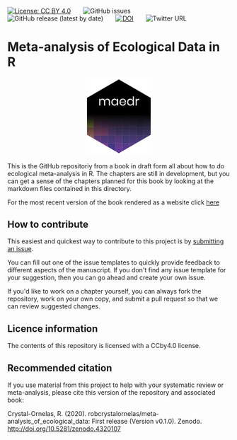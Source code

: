 [![License: CC BY 4.0](https://img.shields.io/badge/License-CC%20BY%204.0-lightgrey.svg)](https://creativecommons.org/licenses/by/4.0/) &nbsp; &nbsp; &nbsp; ![GitHub issues](https://img.shields.io/github/issues-raw/robcrystalornelas/meta-analysis_of_ecological_data) &nbsp; &nbsp; &nbsp; ![GitHub release (latest by date)](https://img.shields.io/github/v/release/robcrystalornelas/meta-analysis_of_ecological_data) &nbsp; &nbsp; &nbsp; [![DOI](https://zenodo.org/badge/DOI/10.5281/zenodo.4320107.svg)](https://doi.org/10.5281/zenodo.4320107) &nbsp; &nbsp; &nbsp; ![Twitter URL](https://img.shields.io/twitter/url?style=social&url=https%3A%2F%2Ftwitter.com%2Frob_c_ornelas) 

# Meta-analysis of Ecological Data in R

<p align="center">
<img src="MAEDR_sticker.png" width="150">
</p>

This is the GitHub repositoriy from a book in draft form all about how to do ecological meta-analysis in R.  The chapters are still in development, but you can get a sense of the chapters planned for this book by looking at the markdown files contained in this directory.

For the most recent version of the book rendered as a website click [here](https://bookdown.org/robcrystalornelas/meta-analysis_of_ecological_data/)

## How to contribute
This easiest and quickest way to contribute to this project is by [submitting an issue](https://github.com/robcrystalornelas/meta-analysis_of_ecological_data/issues/new/choose).  

You can fill out one of the issue templates to quickly provide feedback to different aspects of the manuscript.  If you don't find any issue template for your suggestion, then you can go ahead and create your own issue.

If you'd like to work on a chapter yourself, you can always fork the repository, work on your own copy, and submit a pull request so that we can review suggested changes.

## Licence information

The contents of this repository is licensed with a CCby4.0 license.

## Recommended citation
If you use material from this project to help with your systematic review or meta-analysis, please cite this version of the repository and associated book:

Crystal-Ornelas, R. (2020). robcrystalornelas/meta-analysis_of_ecological_data: First release (Version v0.1.0). Zenodo. http://doi.org/10.5281/zenodo.4320107
